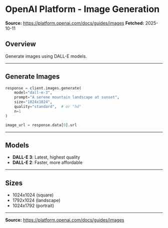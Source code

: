 # OpenAI Platform - Image Generation

**Source:** https://platform.openai.com/docs/guides/images
**Fetched:** 2025-10-11

## Overview

Generate images using DALL-E models.

---

## Generate Images

```python
response = client.images.generate(
    model="dall-e-3",
    prompt="A serene mountain landscape at sunset",
    size="1024x1024",
    quality="standard",  # or "hd"
    n=1
)

image_url = response.data[0].url
```

---

## Models

- **DALL-E 3**: Latest, highest quality
- **DALL-E 2**: Faster, more affordable

---

## Sizes

- 1024x1024 (square)
- 1792x1024 (landscape)
- 1024x1792 (portrait)

---

**Source:** https://platform.openai.com/docs/guides/images
